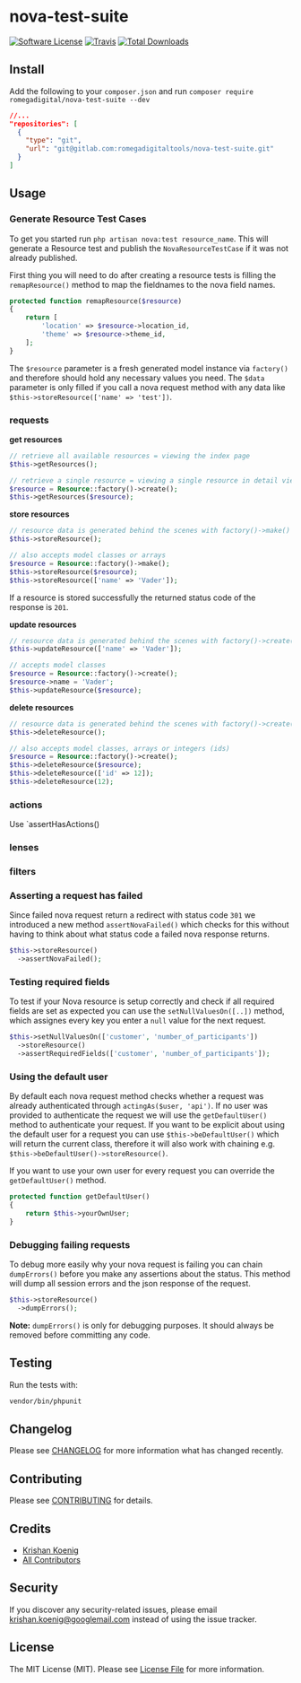# nova-test-suite

[![Software License](https://img.shields.io/badge/license-MIT-brightgreen.svg?style=flat-square)](LICENSE.md)
[![Travis](https://img.shields.io/travis/romegadigital/nova-test-suite.svg?style=flat-square)]()
[![Total Downloads](https://img.shields.io/packagist/dt/romegadigital/nova-test-suite.svg?style=flat-square)](https://packagist.org/packages/romegadigital/nova-test-suite)

## Install
Add the following to your `composer.json`  and run `composer require romegadigital/nova-test-suite --dev`

```json
//...
"repositories": [
  {
    "type": "git",
    "url": "git@gitlab.com:romegadigitaltools/nova-test-suite.git"
  }
]
```

## Usage
### Generate Resource Test Cases
To get you started run `php artisan nova:test resource_name`. This will generate a Resource test and publish the `NovaResourceTestCase` if it was not already published.

First thing you will need to do after creating a resource tests is filling the `remapResource()` method to map the fieldnames to the nova field names.

```php
protected function remapResource($resource)
{
    return [
        'location' => $resource->location_id,
        'theme' => $resource->theme_id,
    ];
}
```

The `$resource` parameter is a fresh generated model instance via `factory()` and therefore should hold any necessary values you need. The `$data` parameter is only filled if you call a nova request method with any data like `$this->storeResource(['name' => 'test'])`.

### requests
**get resources**
```php
// retrieve all available resources = viewing the index page
$this->getResources();

// retrieve a single resource = viewing a single resource in detail view
$resource = Resource::factory()->create();
$this->getResources($resource);
```

**store resources**
```php
// resource data is generated behind the scenes with factory()->make()
$this->storeResource();

// also accepts model classes or arrays
$resource = Resource::factory()->make();
$this->storeResource($resource);
$this->storeResource(['name' => 'Vader']);
```

If a resource is stored successfully the returned status code of the response is `201`.

**update resources**
```php
// resource data is generated behind the scenes with factory()->create()
$this->updateResource(['name' => 'Vader']);

// accepts model classes
$resource = Resource::factory()->create();
$resource->name = 'Vader';
$this->updateResource($resource);
```

**delete resources**
```php
// resource data is generated behind the scenes with factory()->create()
$this->deleteResource();

// also accepts model classes, arrays or integers (ids)
$resource = Resource::factory()->create();
$this->deleteResource($resource);
$this->deleteResource(['id' => 12]);
$this->deleteResource(12);
```

### actions
Use `assertHasActions()

### lenses

### filters

### Asserting a request has failed
Since failed nova request return a redirect with status code `301` we introduced a new method `assertNovaFailed()` which checks for this without having to think about what status code a failed nova response returns.

```php
$this->storeResource()
  ->assertNovaFailed();
```

### Testing required fields
To test if your Nova resource is setup correctly and check if all required fields are set as expected you can use the `setNullValuesOn([..])` method, which assignes every key you enter a `null` value for the next request.

```php
$this->setNullValuesOn(['customer', 'number_of_participants'])
  ->storeResource()
  ->assertRequiredFields(['customer', 'number_of_participants']);
```

### Using the default user
By default each nova request method checks whether a request was already authenticated through `actingAs($user, 'api')`. If no user was provided to authenticate the request we will use the `getDefaultUser()` method to authenticate your request. If you want to be explicit about using the default user for a request you can use `$this->beDefaultUser()` which will return the current class, therefore it will also work with chaining e.g. `$this->beDefaultUser()->storeResource()`.

If you want to use your own user for every request you can override the `getDefaultUser()` method.

```php
protected function getDefaultUser()
{
    return $this->yourOwnUser;
}
```

### Debugging failing requests
To debug more easily why your nova request is failing you can chain `dumpErrors()` before you make any assertions about the status. This method will dump all session errors and the json response of the request.

```php
$this->storeResource()
  ->dumpErrors();
```

**Note:** `dumpErrors()` is only for debugging purposes. It should always be removed before committing any code.

## Testing
Run the tests with:

``` bash
vendor/bin/phpunit
```

## Changelog
Please see [CHANGELOG](CHANGELOG.md) for more information what has changed recently.

## Contributing
Please see [CONTRIBUTING](CONTRIBUTING.md) for details.

## Credits

- [Krishan Koenig](https://github.com/romegadigital)
- [All Contributors](https://github.com/romegadigital/nova-test-suite/contributors)

## Security
If you discover any security-related issues, please email krishan.koenig@googlemail.com instead of using the issue tracker.

## License
The MIT License (MIT). Please see [License File](/LICENSE.md) for more information.